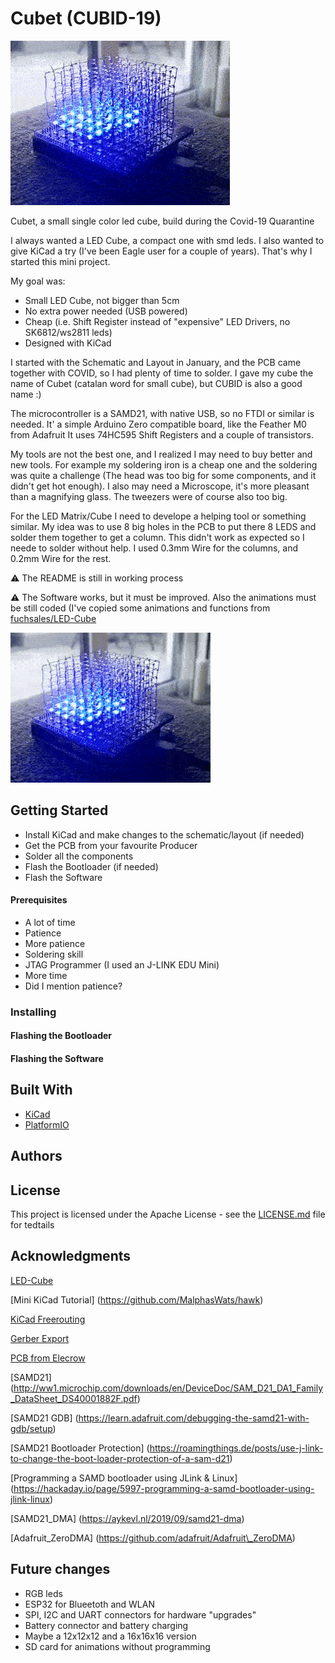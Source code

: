 # Cubet (CUBID-19) 

![](Images/Animation_1.gif)

Cubet, a small single color led cube, build during the Covid-19 Quarantine




I always wanted a LED Cube, a compact one with smd leds. I also wanted to give KiCad a try (I've been Eagle user for a couple of years). That's why I started this mini project.

My goal was: 
- Small LED Cube, not bigger than 5cm
- No extra power needed (USB powered)
- Cheap (i.e. Shift Register instead of "expensive" LED Drivers, no SK6812/ws2811 leds)
- Designed with KiCad


I started with the Schematic and Layout in January, and the PCB came together with COVID, so I had plenty of time to solder.
I gave my cube the name of Cubet (catalan word for small cube), but CUBID is also a good name :)

The microcontroller is a SAMD21, with native USB, so no FTDI or similar is needed. It' a simple Arduino Zero compatible board, like the Feather M0 from Adafruit
It uses 74HC595 Shift Registers and a couple of transistors.

My tools are not the best one, and I realized I may need to buy better and new tools. For example my soldering iron is a cheap one and the soldering was quite a challenge (The head was too big for some components, and it didn't get hot enough). 
I also may need a Microscope, it's more pleasant than a magnifying glass. The tweezers were of course also too big. 

For the LED Matrix/Cube I need to develope a helping tool or something similar. My idea was to use 8 big holes in the PCB to put there 8 LEDS and solder them together to get a column. This didn't work as expected so I neede to solder without help.
I used 0.3mm Wire for the columns, and 0.2mm Wire for the rest.


:warning: The README is still in working process

:warning: The Software works, but it must be improved. Also the animations must be still coded (I've copied some animations and functions from [fuchsales/LED-Cube](https://github.com/fuchsalex/LED-Cube)


![](Images/Animation_2.gif)


## Getting Started

* Install KiCad and make changes to the schematic/layout (if needed)
* Get the PCB from your favourite Producer
* Solder all the components
* Flash the Bootloader (if needed)
* Flash the Software

#### Prerequisites


* A lot of time 
* Patience
* More patience
* Soldering skill
* JTAG Programmer (I used an J\-LINK EDU Mini)
* More time
* Did I mention patience?



### Installing 
#### Flashing the Bootloader
#### Flashing the Software

## Built With

* [KiCad](http://www.kicad-pcb.org)
* [PlatformIO](http://platformio.org)


## Authors

## License

This project is licensed under the Apache License - see the [LICENSE.md](LICENSE.md) file for tedtails

## Acknowledgments

[LED-Cube](https://github.com/fuchsalex/LED-Cube)

[Mini KiCad Tutorial] (https://github.com/MalphasWats/hawk)

[KiCad Freerouting](https://github.com/miho/freerouting)

[Gerber Export](https://jnduli.co.ke/prepare-kicad-pcb-elecrow.html)

[PCB from Elecrow](https://www.elecrow.com/pcb-manufacturing.html)

[SAMD21] (http://ww1.microchip.com/downloads/en/DeviceDoc/SAM_D21_DA1_Family_DataSheet_DS40001882F.pdf)

[SAMD21 GDB] (https://learn.adafruit.com/debugging-the-samd21-with-gdb/setup)

[SAMD21 Bootloader Protection] (https://roamingthings.de/posts/use-j-link-to-change-the-boot-loader-protection-of-a-sam-d21)

[Programming a SAMD bootloader using JLink & Linux] (https://hackaday.io/page/5997-programming-a-samd-bootloader-using-jlink-linux)

[SAMD21\_DMA] (https://aykevl.nl/2019/09/samd21-dma)

[Adafruit\_ZeroDMA] (https://github.com/adafruit/Adafruit\_ZeroDMA)

## Future changes

* RGB leds 
* ESP32 for Blueetoth and WLAN
* SPI, I2C and UART connectors for hardware "upgrades"
* Battery connector and battery charging
* Maybe a 12x12x12 and a 16x16x16 version
* SD card for animations without programming
